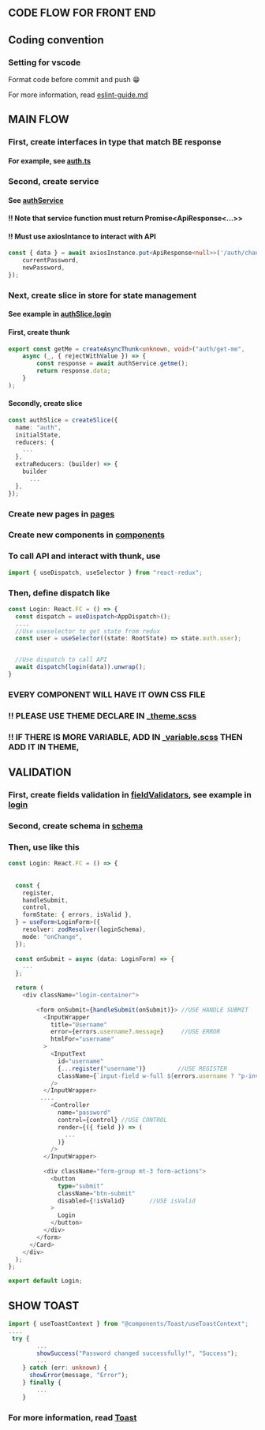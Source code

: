 ## CODE FLOW FOR FRONT END 

## Coding convention
### Setting for vscode
Format code before commit and push 😁

For more information, read [eslint-guide.md](./eslint-guide.md)

## MAIN FLOW
### First, create interfaces in type that match BE response
#### For example, see [auth.ts](/src/frontend/src/types/auth.ts)

### Second, create service 
#### See [authService](./src/services/authService.ts)

#### !! Note that service function must return Promise<ApiResponse<...>>
#### !! Must use axiosIntance to interact with API
```TypeScript
const { data } = await axiosInstance.put<ApiResponse<null>>('/auth/change-password', {
    currentPassword,
    newPassword,
});
```

### Next, create slice in store for state management
#### See example in [authSlice.login](./src/store/auth/authSlice.login.ts)
#### First, create thunk
```TypeScript
export const getMe = createAsyncThunk<unknown, void>("auth/get-me", 
    async (_, { rejectWithValue }) => {
        const response = await authService.getme();
        return response.data;
    }
);
```

#### Secondly, create slice
```TypeScript
const authSlice = createSlice({
  name: "auth",
  initialState,
  reducers: {
    ...
  },
  extraReducers: (builder) => {
    builder
      ...
  },
});
```

### Create new pages in [pages](./src/pages/)
### Create new components in [components](./src/components/)
### To call API and interact with thunk, use

```TypeScript
import { useDispatch, useSelector } from "react-redux";
```
### Then, define dispatch like
```TypeScript
const Login: React.FC = () => {
  const dispatch = useDispatch<AppDispatch>();
  ....
  //Use useselector to get state from redux
  const user = useSelector((state: RootState) => state.auth.user);


  //Use dispatch to call API
  await dispatch(login(data)).unwrap();
}
```
### EVERY COMPONENT WILL HAVE IT OWN CSS FILE
### !! PLEASE USE THEME DECLARE IN [_theme.scss](./src/css/_theme.scss)
### !! IF THERE IS MORE VARIABLE, ADD IN [_variable.scss](./src/css/_variables.scss) THEN ADD IT IN THEME, 


## VALIDATION 
### First, create fields validation in [fieldValidators](./src/schemas/helpers/), see example in [login](./src/schemas/helpers/fieldValidators.login.ts)
### Second, create schema in [schema](./src/schemas/)
### Then, use like this 
```TypeScript
const Login: React.FC = () => {
 
  
  const {           
    register,
    handleSubmit,
    control,
    formState: { errors, isValid },
  } = useForm<LoginForm>({
    resolver: zodResolver(loginSchema),
    mode: "onChange",
  });
  
  const onSubmit = async (data: LoginForm) => {
    ...
  };

  return (
    <div className="login-container">
      
        <form onSubmit={handleSubmit(onSubmit)}> //USE HANDLE SUBMIT
          <InputWrapper 
            title="Username"
            error={errors.username?.message}     //USE ERROR
            htmlFor="username"
          >
            <InputText
              id="username"
              {...register("username")}         //USE REGISTER
              className={`input-field w-full ${errors.username ? "p-invalid" : ""}`}
            />
          </InputWrapper>
         ....
            <Controller
              name="password"
              control={control} //USE CONTROL
              render={({ field }) => (
                ...
              )}
            />
          </InputWrapper>
          
          <div className="form-group mt-3 form-actions">
            <button 
              type="submit" 
              className="btn-submit" 
              disabled={!isValid}       //USE isValid
            >
              Login
            </button>
          </div>
        </form>
      </Card>
    </div>
  );
};

export default Login;

```


## SHOW TOAST
```TypeScript
import { useToastContext } from "@components/Toast/useToastContext";
....
 try {
        ...
        showSuccess("Password changed successfully!", "Success");
        ...
    } catch (err: unknown) {
      showError(message, "Error");
    } finally {
        ...
    }
```

### For more information, read [Toast](./src/components/Toast/Toast.tsx)


